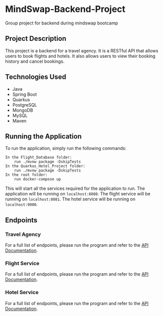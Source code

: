 # MindSwap-Backend-Project
Group project for backend during mindswap bootcamp

## Project Description
This project is a backend for a travel agency. It is a RESTful API that allows users to book flights and hotels. It also allows users to view their booking history and cancel bookings.

## Technologies Used
- Java
- Spring Boot
- Quarkus
- PostgreSQL
- MongoDB
- MySQL
- Maven

## Running the Application
To run the application, simply run the following commands:

    In the Flight_Database folder:
        run ./mvnw package -DskipTests
    In the Quarkus_Hotel_Project folder:
        run ./mvnw package -DskipTests
    In the root folder:
        run docker-compose up

This will start all the services required for the application to run.
The application will be running on `localhost:8080`.
The flight service will be running on `localhost:8081`.
The hotel service will be running on `localhost:9000`.

## Endpoints
### Travel Agency
For a full list of endpoints, please run the program and refer to the [API Documentation](localhost:8080/swagger-ui/index.html#/).

### Flight Service
For a full list of endpoints, please run the program and refer to the [API Documentation](localhost:8081/swagger-ui/index.html#/).

### Hotel Service
For a full list of endpoints, please run the program and refer to the [API Documentation](localhost:8082/swagger-ui/index.html#/).